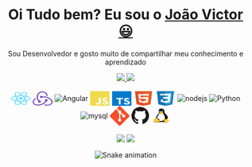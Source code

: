 <div>
  
  <h1 align="center">
    Oi Tudo bem? Eu sou o 
    <a href="https://www.linkedin.com/in/jvssb/">João Victor 😃️</a>
  </h1>
  
  <p align="center">
    Sou Desenvolvedor e gosto muito de compartilhar meu conhecimento e aprendizado 
  
  </p>
  
  
  
</div>

<div align="center">
  <a href="https://github.com/JoaoVictorS">
<img height="150em" src="https://github-readme-stats.vercel.app/api?username=joaovictors&count_private=true&include_all_commits=true&show_icons=true&theme=dracula&hide_border=false&show_owner=true"/>
    <img height="150em" src="https://github-readme-stats.vercel.app/api/top-langs/?username=joaovictors&theme=dracula&hide_border=false&&layout=compact"/>
  </a>
</div>

<div align="center" valign="top"><br>
  <img align="center" alt="React" height="30" width="40" src="https://raw.githubusercontent.com/devicons/devicon/master/icons/react/react-original.svg">
  <img align="center" alt="Redux" height="30" width="40" src="https://raw.githubusercontent.com/devicons/devicon/master/icons/redux/redux-original.svg">
  <img align="center" title="Angular" href="https://angular.io/" alt="Angular" height="40" src="https://angular.io/assets/images/logos/angular/angular.svg">
  <img align="center" alt="Js" height="30" width="40" src="https://raw.githubusercontent.com/devicons/devicon/master/icons/javascript/javascript-plain.svg">
  <img align="center" alt="Js" height="30" width="40" src="https://raw.githubusercontent.com/devicons/devicon/master/icons/typescript/typescript-plain.svg">
  <img align="center" alt="HTML" height="30" width="40" src="https://raw.githubusercontent.com/devicons/devicon/master/icons/html5/html5-original.svg">
  <img align="center" alt="CSS" height="30" width="40" src="https://raw.githubusercontent.com/devicons/devicon/master/icons/css3/css3-original.svg">
  <img align="center" alt="nodejs" height="30" width="40" src="https://cdn.worldvectorlogo.com/logos/nodejs-icon.svg">
   <img align="center" title="Python" href="https://www.python.org/" alt="Python" height="40" src="https://upload.wikimedia.org/wikipedia/commons/c/c3/Python-logo-notext.svg">
 <img align="center" title="MySQL" href="https://www.mysql.com/" alt="mysql" height="40" src="https://www.vectorlogo.zone/logos/mysql/mysql-ar21.svg">
 <img align="center" title="PostgreSQL" href="https://www.postgresql.org/" alt="postgresql" height="40" 
  <img align="center" alt="git" height="30" width="40" src="https://raw.githubusercontent.com/devicons/devicon/master/icons/git/git-original.svg">
  <img align="center" alt="github" height="35" width="35" src="/assets/GitHub.png">
  <img align="center" alt="linux" height="30" width="40" src="https://raw.githubusercontent.com/devicons/devicon/master/icons/linux/linux-original.svg">
</div><br>

<div align="center">
  <a href="https://www.linkedin.com/in/jvssb/" target="_blank"><img src="https://img.shields.io/badge/-LinkedIn-%230077B5?style=for-the-badge&logo=linkedin&logoColor=white" target="_blank"></a> 
  <a href="mailto:jvssb@ic.ufal.br"><img src="https://img.shields.io/badge/-Gmail-%23333?style=for-the-badge&logo=gmail&logoColor=white" target="_blank"></a>
</div>

<div align="center">

  ![Snake animation](https://github.com/danielbped/danielbped/blob/output/github-contribution-grid-snake.svg)
  
</div>
